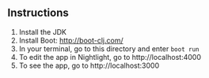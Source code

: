 ## Instructions

1. Install the JDK
2. Install Boot: http://boot-clj.com/
3. In your terminal, go to this directory and enter `boot run`
4. To edit the app in Nightlight, go to http://localhost:4000
5. To see the app, go to http://localhost:3000
